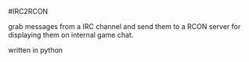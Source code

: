 #IRC2RCON

grab messages from a IRC channel and send them to a RCON server for
displaying them on internal game chat.

written in python

